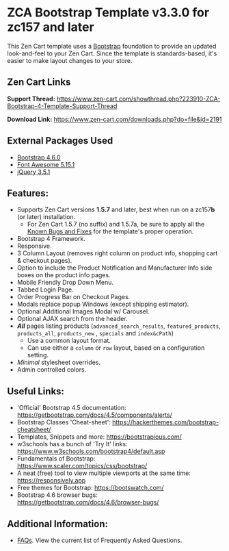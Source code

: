 # ZCA Bootstrap Template v3.3.0 for zc157 and later

This Zen Cart template uses a [Bootstrap](https://getbootstrap.com/docs/4.5/getting-started/introduction/) foundation to provide an updated look-and-feel to your Zen Cart.  Since the template is standards-based, it's easier to make layout changes to your store.

## Zen Cart Links

**Support Thread:** https://www.zen-cart.com/showthread.php?223910-ZCA-Bootstrap-4-Template-Support-Thread

**Download Link:** https://www.zen-cart.com/downloads.php?do=file&id=2191

## External Packages Used

- [Bootstrap 4.6.0](https://getbootstrap.com/docs/4.6/getting-started/introduction/)
- [Font Awesome 5.15.1](https://fontawesome.com/)
- [jQuery 3.5.1](https://jquery.com/download/)

## Features:

- Supports Zen Cart versions **1.5.7** and later, best when run on a zc157**b** (or later) installation.
  - For Zen Cart 1.5.7 (no suffix) and 1.5.7a, be sure to apply all the [Known Bugs and Fixes](https://www.zen-cart.com/showthread.php?226872-Known-bugs-(and-fixes)-for-v1-5-7-series) for the template's proper operation.
- Bootstrap 4 Framework.
- Responsive.
- 3 Column Layout (removes right column on product info, shopping cart & checkout pages).
- Option to include the Product Notification and Manufacturer Info side boxes on the product info pages.
- Mobile Friendly Drop Down Menu.
- Tabbed Login Page.
- Order Progress Bar on Checkout Pages.
- Modals replace popup Windows (except shipping estimator).
- Optional Additional Images Modal w/ Carousel.
- Optional AJAX search from the header.
- ***All*** pages listing products (`advanced_search_results`, `featured_products`,  `products_all`, `products_new` , `specials` and `index&cPath`) 
  - Use a common layout format.
  - Can use either a `column` or `row` layout, based on a configuration setting.
- *Minimal* stylesheet overrides.
- Admin controlled colors.

## Useful Links:

- 'Official' Bootstrap 4.5 documentation: https://getbootstrap.com/docs/4.5/components/alerts/
- Bootstrap Classes 'Cheat-sheet': https://hackerthemes.com/bootstrap-cheatsheet/
- Templates, Snippets and more: https://bootstrapious.com/
- w3schools has a bunch of 'Try It' links: https://www.w3schools.com/bootstrap4/default.asp
- Fundamentals of Bootstrap: https://www.scaler.com/topics/css/bootstrap/
- A neat (free) tool to view multiple viewports at the same time: https://responsively.app 
- Free themes for Bootstrap: https://bootswatch.com/
- Bootstrap 4.6 browser bugs: https://getbootstrap.com/docs/4.6/browser-bugs/

## Additional Information:

- [FAQs](./pages/faqs.md).  View the current list of Frequently Asked Questions.
